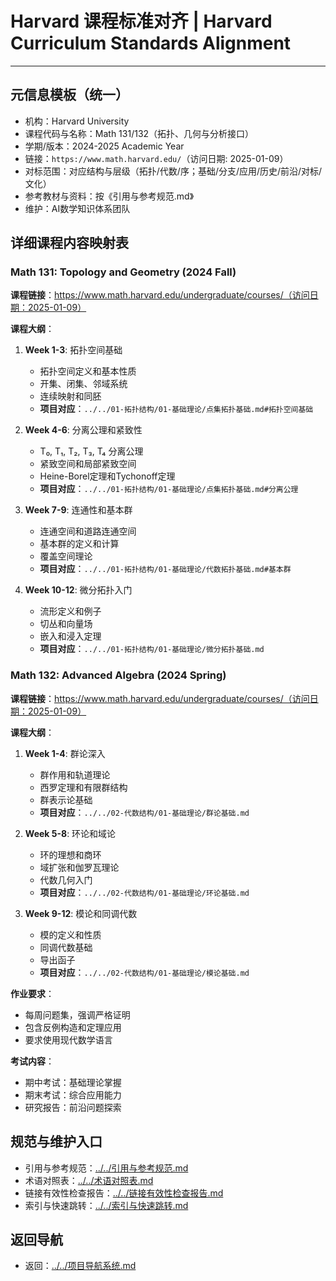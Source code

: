 # Harvard 课程标准对齐 | Harvard Curriculum Standards Alignment

---

## 元信息模板（统一）

- 机构：Harvard University
- 课程代码与名称：Math 131/132（拓扑、几何与分析接口）
- 学期/版本：2024-2025 Academic Year
- 链接：`https://www.math.harvard.edu/`（访问日期: 2025-01-09）
- 对标范围：对应结构与层级（拓扑/代数/序；基础/分支/应用/历史/前沿/对标/文化）
- 参考教材与资料：按《引用与参考规范.md》
- 维护：AI数学知识体系团队

## 详细课程内容映射表

### Math 131: Topology and Geometry (2024 Fall)

**课程链接**：<https://www.math.harvard.edu/undergraduate/courses/（访问日期：2025-01-09）>

**课程大纲**：

1. **Week 1-3**: 拓扑空间基础
   - 拓扑空间定义和基本性质
   - 开集、闭集、邻域系统
   - 连续映射和同胚
   - **项目对应**：`../../01-拓扑结构/01-基础理论/点集拓扑基础.md#拓扑空间基础`

2. **Week 4-6**: 分离公理和紧致性
   - T₀, T₁, T₂, T₃, T₄ 分离公理
   - 紧致空间和局部紧致空间
   - Heine-Borel定理和Tychonoff定理
   - **项目对应**：`../../01-拓扑结构/01-基础理论/点集拓扑基础.md#分离公理`

3. **Week 7-9**: 连通性和基本群
   - 连通空间和道路连通空间
   - 基本群的定义和计算
   - 覆盖空间理论
   - **项目对应**：`../../01-拓扑结构/01-基础理论/代数拓扑基础.md#基本群`

4. **Week 10-12**: 微分拓扑入门
   - 流形定义和例子
   - 切丛和向量场
   - 嵌入和浸入定理
   - **项目对应**：`../../01-拓扑结构/01-基础理论/微分拓扑基础.md`

### Math 132: Advanced Algebra (2024 Spring)

**课程链接**：<https://www.math.harvard.edu/undergraduate/courses/（访问日期：2025-01-09）>

**课程大纲**：

1. **Week 1-4**: 群论深入
   - 群作用和轨道理论
   - 西罗定理和有限群结构
   - 群表示论基础
   - **项目对应**：`../../02-代数结构/01-基础理论/群论基础.md`

2. **Week 5-8**: 环论和域论
   - 环的理想和商环
   - 域扩张和伽罗瓦理论
   - 代数几何入门
   - **项目对应**：`../../02-代数结构/01-基础理论/环论基础.md`

3. **Week 9-12**: 模论和同调代数
   - 模的定义和性质
   - 同调代数基础
   - 导出函子
   - **项目对应**：`../../02-代数结构/01-基础理论/模论基础.md`

**作业要求**：

- 每周问题集，强调严格证明
- 包含反例构造和定理应用
- 要求使用现代数学语言

**考试内容**：

- 期中考试：基础理论掌握
- 期末考试：综合应用能力
- 研究报告：前沿问题探索

## 规范与维护入口

- 引用与参考规范：[../../引用与参考规范.md](../../引用与参考规范.md)
- 术语对照表：[../../术语对照表.md](../../术语对照表.md)
- 链接有效性检查报告：[../../链接有效性检查报告.md](../../链接有效性检查报告.md)
- 索引与快速跳转：[../../索引与快速跳转.md](../../索引与快速跳转.md)

## 返回导航

- 返回：[../../项目导航系统.md](../../项目导航系统.md)
